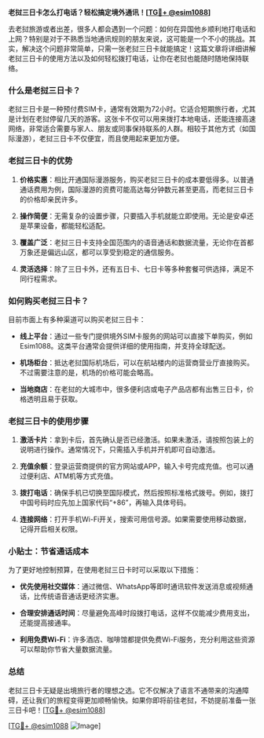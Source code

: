 **老挝三日卡怎么打电话？轻松搞定境外通讯！[[TG💪+ @esim1088](https://t.me/s/esim1088)]**

去老挝旅游或者出差，很多人都会遇到一个问题：如何在异国他乡顺利地打电话和上网？特别是对于不熟悉当地通讯规则的朋友来说，这可能是一个不小的挑战。其实，解决这个问题非常简单，只需一张老挝三日卡就能搞定！这篇文章将详细讲解老挝三日卡的使用方法以及如何轻松拨打电话，让你在老挝也能随时随地保持联络。

### 什么是老挝三日卡？

老挝三日卡是一种预付费SIM卡，通常有效期为72小时。它适合短期旅行者，尤其是计划在老挝停留几天的游客。这张卡不仅可以用来拨打本地电话，还能连接高速网络，非常适合需要与家人、朋友或同事保持联系的人群。相较于其他方式（如国际漫游），老挝三日卡不仅便宜，而且使用起来更加方便。

### 老挝三日卡的优势

1. **价格实惠**：相比开通国际漫游服务，购买老挝三日卡的成本要低得多。以普通通话费用为例，国际漫游的资费可能高达每分钟数元甚至更高，而老挝三日卡的价格却亲民许多。
   
2. **操作简便**：无需复杂的设置步骤，只要插入手机就能立即使用。无论是安卓还是苹果设备，都能轻松适配。

3. **覆盖广泛**：老挝三日卡支持全国范围内的语音通话和数据流量，无论你在首都万象还是偏远山区，都可以享受到稳定的通信服务。

4. **灵活选择**：除了三日卡外，还有五日卡、七日卡等多种套餐可供选择，满足不同行程需求。

### 如何购买老挝三日卡？

目前市面上有多种渠道可以购买老挝三日卡：

- **线上平台**：通过一些专门提供境外SIM卡服务的网站可以直接下单购买，例如Esim1088。这类平台通常会提供详细的使用指南，并支持全球配送。
  
- **机场柜台**：抵达老挝国际机场后，可以在航站楼内的运营商营业厅直接购买。不过需要注意的是，机场的价格可能会略高。

- **当地商店**：在老挝的大城市中，很多便利店或电子产品店都有出售三日卡，价格透明且易于获取。

### 老挝三日卡的使用步骤

1. **激活卡片**：拿到卡后，首先确认是否已经激活。如果未激活，请按照包装上的说明进行操作。通常情况下，只需插入手机并开机即可自动激活。

2. **充值余额**：登录运营商提供的官方网站或APP，输入卡号完成充值。也可以通过便利店、ATM机等方式充值。

3. **拨打电话**：确保手机已切换至国际模式，然后按照标准格式拨号。例如，拨打中国号码时应先加上国家代码“+86”，再输入具体号码。

4. **连接网络**：打开手机Wi-Fi开关，搜索可用信号源。如果需要使用移动数据，记得开启相关权限。

### 小贴士：节省通话成本

为了更好地控制预算，在使用老挝三日卡时可以采取以下措施：

- **优先使用社交媒体**：通过微信、WhatsApp等即时通讯软件发送消息或视频通话，比传统语音通话更经济实惠。
  
- **合理安排通话时间**：尽量避免高峰时段拨打电话，这样不仅能减少费用支出，还能提高接通率。

- **利用免费Wi-Fi**：许多酒店、咖啡馆都提供免费Wi-Fi服务，充分利用这些资源可以帮助你节省大量数据流量。

### 总结

老挝三日卡无疑是出境旅行者的理想之选。它不仅解决了语言不通带来的沟通障碍，还让我们的旅程变得更加顺畅愉快。如果你即将前往老挝，不妨提前准备一张三日卡吧！[[TG💪+ @esim1088](https://t.me/s/esim1088)]

[[TG💪+ @esim1088](https://t.me/s/esim1088) ![Image](https://i.postimg.cc/4NQfJmqS/Snipaste-2025-05-13-00-14-12.png)]